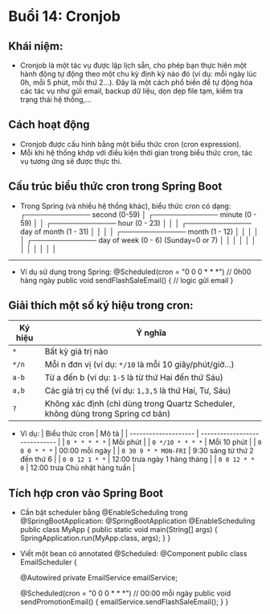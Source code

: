 # Buổi 14: Cronjob
## Khái niệm:
- Cronjob là một tác vụ được lập lịch sẵn, cho phép bạn thực hiện một hành động tự động theo một chu kỳ định kỳ nào đó (ví dụ: mỗi ngày lúc 0h, mỗi 5 phút, mỗi thứ 2…). Đây là một cách phổ biến để tự động hóa các tác vụ như gửi email, backup dữ liệu, dọn dẹp file tạm, kiểm tra trạng thái hệ thống,...
## Cách hoạt động
- Cronjob được cấu hình bằng một biểu thức cron (cron expression).
- Mỗi khi hệ thống khớp với điều kiện thời gian trong biểu thức cron, tác vụ tương ứng sẽ được thực thi.
## Cấu trúc biểu thức cron trong Spring Boot
- Trong Spring (và nhiều hệ thống khác), biểu thức cron có dạng:
 ┌───────────── second (0-59)
 │ ┌───────────── minute (0 - 59)
 │ │ ┌───────────── hour (0 - 23)
 │ │ │ ┌───────────── day of month (1 - 31)
 │ │ │ │ ┌───────────── month (1 - 12)
 │ │ │ │ │ ┌───────────── day of week (0 - 6) (Sunday=0 or 7)
 │ │ │ │ │ │
 │ │ │ │ │ │
 * * * * * *
- Ví dụ sử dụng trong Spring:
@Scheduled(cron = "0 0 0 * * *") // 0h00 hàng ngày
public void sendFlashSaleEmail() {
    // logic gửi email
}
## Giải thích một số ký hiệu trong cron:
| Ký hiệu | Ý nghĩa                                                                          |
| ------- | -------------------------------------------------------------------------------- |
| `*`     | Bất kỳ giá trị nào                                                               |
| `*/n`   | Mỗi n đơn vị (ví dụ: `*/10` là mỗi 10 giây/phút/giờ...)                          |
| `a-b`   | Từ a đến b (ví dụ: `1-5` là từ thứ Hai đến thứ Sáu)                              |
| `a,b`   | Các giá trị cụ thể (ví dụ: `1,3,5` là thứ Hai, Tư, Sáu)                          |
| `?`     | Không xác định (chỉ dùng trong Quartz Scheduler, không dùng trong Spring cơ bản) |
- Ví dụ:
| Biểu thức cron       | Mô tả                         |
| -------------------- | ----------------------------- |
| `0 * * * * *`        | Mỗi phút                      |
| `0 */10 * * * *`     | Mỗi 10 phút                   |
| `0 0 0 * * *`        | 00:00 mỗi ngày                |
| `0 30 9 * * MON-FRI` | 9:30 sáng từ thứ 2 đến thứ 6  |
| `0 0 12 1 * *`       | 12:00 trưa ngày 1 hàng tháng  |
| `0 0 12 * * 0`       | 12:00 trưa Chủ nhật hàng tuần |
## Tích hợp cron vào Spring Boot
- Cần bật scheduler bằng @EnableScheduling trong @SpringBootApplication:
@SpringBootApplication
@EnableScheduling
public class MyApp {
    public static void main(String[] args) {
        SpringApplication.run(MyApp.class, args);
    }
}
- Viết một bean có annotated @Scheduled:
@Component
public class EmailScheduler {

    @Autowired
    private EmailService emailService;

    @Scheduled(cron = "0 0 0 * * *") // 00:00 mỗi ngày
    public void sendPromotionEmail() {
        emailService.sendFlashSaleEmail();
    }
}

